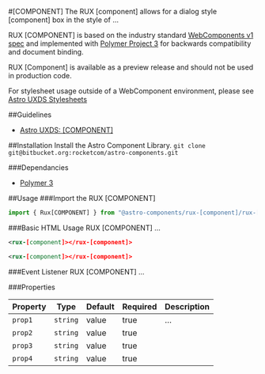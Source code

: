#[COMPONENT]
The RUX [component] allows for a dialog style [component] box in the style of …

RUX [COMPONENT] is based on the industry standard [WebComponents v1 spec](https://html.spec.whatwg.org/multipage/custom-elements.html) and implemented with [Polymer Project 3](https://www.polymer-project.org) for backwards compatibility and document binding.

RUX [Component] is available as a preview release and should not be used in production code.

For stylesheet usage outside of a WebComponent environment, please see [Astro UXDS Stylesheets](https://bitbucket.org/rocketcom/astro-styles)

##Guidelines

* [Astro UXDS: [COMPONENT]](https://www.astrouxds.com/library/[component])

##Installation
Install the Astro Component Library.
`git clone git@bitbucket.org:rocketcom/astro-components.git`

###Dependancies

* [Polymer 3](https://www.polymer-project.com)

##Usage
###Import the RUX [COMPONENT]

```javascript
import { Rux[COMPONENT] } from "@astro-components/rux-[component]/rux-[component].js";
```

###Basic HTML Usage
RUX [COMPONENT] …

```xml
<rux-[component]></rux-[component]>
```

```xml
<rux-[component]></rux-[component]>
```

###Event Listener
RUX [COMPONENT] …

###Properties

| Property | Type     | Default | Required | Description |
| -------- | -------- | ------- | -------- | ----------- |
| `prop1`  | `string` | value   | true     | …           |
| `prop2`  | `string` | value   | true     |             | … |
| `prop3`  | `string` | value   | true     |             | … |  |
| `prop4`  | `string` | value   | true     |             | … |
